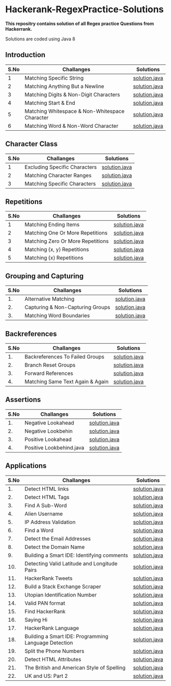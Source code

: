                                                      
# Hackerank-RegexPractice-Solutions


**This repositry contains solution of all Regex practice Questions from
Hackerrank.**

Solutions are coded using Java 8

## Introduction
S.No   |  Challanges | Solutions
------ |  -----------| ---------
1 | Matching Specific String | [solution.java](https://github.com/Bishal-Gupta1/Hackerrank-RegexPractice-Solutions/blob/main/RegexPracitce_AllSolution/1_Introduction/Match%20Specific%20String.java) 
2 |Matching Anything But a Newline |[solution.java](https://github.com/Bishal-Gupta1/Hackerrank-RegexPractice-Solutions/blob/main/RegexPracitce_AllSolution/1_Introduction/Matching%20Anything%20But%20a%20Newline.java ) 
3 |Matching Digits & Non-Digit Characters |[solution.java](https://github.com/Bishal-Gupta1/Hackerrank-RegexPractice-Solutions/blob/main/RegexPracitce_AllSolution/1_Introduction/Matching%20Digits%20%26%20Non-Digit%20Characters.java )
4 |Matching Start & End |[solution.java](https://github.com/Bishal-Gupta1/Hackerrank-RegexPractice-Solutions/blob/main/RegexPracitce_AllSolution/1_Introduction/Matching%20Start%20%26%20End.java )
5 |Matching Whitespace & Non-Whitespace Character |[solution.java](https://github.com/Bishal-Gupta1/Hackerrank-RegexPractice-Solutions/blob/main/RegexPracitce_AllSolution/1_Introduction/Matching%20Whitespace%20%26%20Non-Whitespace%20Character.java )
6 |Matching Word & Non-Word Character |[solution.java](https://github.com/Bishal-Gupta1/Hackerrank-RegexPractice-Solutions/blob/main/RegexPracitce_AllSolution/1_Introduction/Matching%20Word%20%26%20Non-Word%20Character.java )

## Character Class
S.No   |  Challanges | Solutions
------ |  -----------| ---------
1 | Excluding Specific Characters | [solution.java](https://github.com/Bishal-Gupta1/Hackerrank-RegexPractice-Solutions/blob/main/RegexPracitce_AllSolution/2_Character%20Class/Excluding%20Specific%20Characters.java) 
2 |Matching Character Ranges |[solution.java](https://github.com/Bishal-Gupta1/Hackerrank-RegexPractice-Solutions/blob/main/RegexPracitce_AllSolution/2_Character%20Class/Matching%20Character%20Ranges.java ) 
3 |Matching Specific Characters |[solution.java](https://github.com/Bishal-Gupta1/Hackerrank-RegexPractice-Solutions/blob/main/RegexPracitce_AllSolution/2_Character%20Class/Matching%20Specific%20Characters.java)

## Repetitions
S.No   |  Challanges | Solutions
------ |  -----------| ---------
1 | Matching Ending Items|[solution.java](https://github.com/Bishal-Gupta1/Hackerrank-RegexPractice-Solutions/blob/main/RegexPracitce_AllSolution/3_Repetitions/Matching%20Ending%20Items.java)
2 | Matching One Or More Repetitions|[solution.java](https://github.com/Bishal-Gupta1/Hackerrank-RegexPractice-Solutions/blob/main/RegexPracitce_AllSolution/3_Repetitions/Matching%20One%20Or%20More%20Repetitions.java)
3 | Matching Zero Or More Repetitions|[solution.java](https://github.com/Bishal-Gupta1/Hackerrank-RegexPractice-Solutions/blob/main/RegexPracitce_AllSolution/3_Repetitions/Matching%20Zero%20Or%20More%20Repetitions.java)
4 | Matching {x, y} Repetitions|[solution.java](https://github.com/Bishal-Gupta1/Hackerrank-RegexPractice-Solutions/blob/main/RegexPracitce_AllSolution/3_Repetitions/Matching%20%7Bx%2C%20y%7D%20Repetitions.java)
5 | Matching {x} Repetitions|[solution.java](https://github.com/Bishal-Gupta1/Hackerrank-RegexPractice-Solutions/blob/main/RegexPracitce_AllSolution/3_Repetitions/Matching%20%7Bx%7D%20Repetitions.java)

 
## Grouping and Capturing
S.No   |  Challanges | Solutions
------ |  -----------| ---------
1.|Alternative Matching|[solution.java](https://github.com/Bishal-Gupta1/Hackerrank-RegexPractice-Solutions/blob/main/RegexPracitce_AllSolution/4_Grouping%20and%20Capturing/Alternative%20Matching.java)
2.|Capturing & Non-Capturing Groups|[solution.java](https://github.com/Bishal-Gupta1/Hackerrank-RegexPractice-Solutions/blob/main/RegexPracitce_AllSolution/4_Grouping%20and%20Capturing/Capturing%20%26%20Non-Capturing%20Groups.java)
3.|Matching Word Boundaries|[solution.java](https://github.com/Bishal-Gupta1/Hackerrank-RegexPractice-Solutions/blob/main/RegexPracitce_AllSolution/4_Grouping%20and%20Capturing/Matching%20Word%20Boundaries.java)



## Backreferences
S.No   |  Challanges | Solutions
------ |  -----------| ---------
1.|Backreferences To Failed Groups|[solution.java](https://github.com/Bishal-Gupta1/Hackerrank-RegexPractice-Solutions/blob/main/RegexPracitce_AllSolution/5_Backreferences/Backreferences%20To%20Failed%20Groups.java)
2.|Branch Reset Groups|[solution.java](https://github.com/Bishal-Gupta1/Hackerrank-RegexPractice-Solutions/blob/main/RegexPracitce_AllSolution/5_Backreferences/Branch%20Reset%20Groups.java)
3.|Forward References|[solution.java](https://github.com/Bishal-Gupta1/Hackerrank-RegexPractice-Solutions/blob/main/RegexPracitce_AllSolution/5_Backreferences/Forward%20References.java)
4.|Matching Same Text Again & Again|[solution.java](https://github.com/Bishal-Gupta1/Hackerrank-RegexPractice-Solutions/blob/main/RegexPracitce_AllSolution/5_Backreferences/Matching%20Same%20Text%20Again%20%26%20Again.java)

## Assertions
S.No   |  Challanges | Solutions
------ |  -----------| ---------
1.|Negative Lookahead|[solution.java](https://github.com/Bishal-Gupta1/Hackerrank-RegexPractice-Solutions/blob/main/RegexPracitce_AllSolution/6_Assertions/Negative%20Lookahead.java)
2.|Negative Lookbehin|[solution.java](https://github.com/Bishal-Gupta1/Hackerrank-RegexPractice-Solutions/blob/main/RegexPracitce_AllSolution/6_Assertions/Negative%20Lookbehind.java)
3.|Positive Lookahead|[solution.java](https://github.com/Bishal-Gupta1/Hackerrank-RegexPractice-Solutions/blob/main/RegexPracitce_AllSolution/6_Assertions/Positive%20Lookahead.java)
4.|Positive Lookbehind.java|[solution.java](https://github.com/Bishal-Gupta1/Hackerrank-RegexPractice-Solutions/blob/main/RegexPracitce_AllSolution/6_Assertions/Positive%20Lookbehind.java)

## Applications
S.No   |  Challanges | Solutions
------ |  -----------| ---------
1.|Detect HTML links|[solution.java](https://github.com/Bishal-Gupta1/Hackerrank-RegexPractice-Solutions/blob/main/RegexPracitce_AllSolution/7_Applications/Detect%20HTML%20links.java)
2.|Detect HTML Tags|[solution.java](https://github.com/Bishal-Gupta1/Hackerrank-RegexPractice-Solutions/blob/main/RegexPracitce_AllSolution/7_Applications/Detect%20HTML%20Tags.java)
3.|Find A Sub-Word|[solution.java](https://github.com/Bishal-Gupta1/Hackerrank-RegexPractice-Solutions/blob/main/RegexPracitce_AllSolution/7_Applications/Find%20A%20Sub-Word.java)
4.|Alien Username|[solution.java](https://github.com/Bishal-Gupta1/Hackerrank-RegexPractice-Solutions/blob/main/RegexPracitce_AllSolution/7_Applications/Alien%20Username.java)
5.|IP Address Validation|[solution.java]()
6.|Find a Word|[solution.java](https://github.com/Bishal-Gupta1/Hackerrank-RegexPractice-Solutions/blob/main/RegexPracitce_AllSolution/7_Applications/Find%20a%20Word.java)
7.|Detect the Email Addresses|[solution.java](https://github.com/Bishal-Gupta1/Hackerrank-RegexPractice-Solutions/blob/main/RegexPracitce_AllSolution/7_Applications/Detect%20the%20Email%20Addresses.java)
8.|Detect the Domain Name|[solution.java](https://github.com/Bishal-Gupta1/Hackerrank-RegexPractice-Solutions/blob/main/RegexPracitce_AllSolution/7_Applications/Detect%20the%20Domain%20Name.java)
9.|Building a Smart IDE: Identifying comments|[solution.java](https://github.com/Bishal-Gupta1/Hackerrank-RegexPractice-Solutions/blob/main/RegexPracitce_AllSolution/7_Applications/Building%20a%20Smart%20IDE%20Identifying%20comments.java)
10.|Detecting Valid Latitude and Longitude Pairs|[solution.java](https://github.com/Bishal-Gupta1/Hackerrank-RegexPractice-Solutions/blob/main/RegexPracitce_AllSolution/7_Applications/Detecting%20Valid%20Latitude%20and%20Longitude%20Pairs.java)
11.|HackerRank Tweets|[solution.java](https://github.com/Bishal-Gupta1/Hackerrank-RegexPractice-Solutions/blob/main/RegexPracitce_AllSolution/7_Applications/HackerRank%20Tweets.java)
12.|Build a Stack Exchange Scraper|[solution.java](https://github.com/Bishal-Gupta1/Hackerrank-RegexPractice-Solutions/blob/main/RegexPracitce_AllSolution/7_Applications/Build%20a%20Stack%20Exchange%20Scraper.java)
13.|Utopian Identification Number|[solution.java](https://github.com/Bishal-Gupta1/Hackerrank-RegexPractice-Solutions/blob/main/RegexPracitce_AllSolution/7_Applications/Utopian%20Identification%20Number.java)
14.|Valid PAN format|[solution.java](https://github.com/Bishal-Gupta1/Hackerrank-RegexPractice-Solutions/blob/main/RegexPracitce_AllSolution/7_Applications/Valid%20PAN%20format.java)
15.|Find HackerRank|[solution.java](https://github.com/Bishal-Gupta1/Hackerrank-RegexPractice-Solutions/blob/main/RegexPracitce_AllSolution/7_Applications/Find%20HackerRank.java)
16.|Saying Hi|[solution.java](https://github.com/Bishal-Gupta1/Hackerrank-RegexPractice-Solutions/blob/main/RegexPracitce_AllSolution/7_Applications/Saying%20Hi.java)
17.|HackerRank Language|[solution.java](https://github.com/Bishal-Gupta1/Hackerrank-RegexPractice-Solutions/blob/main/RegexPracitce_AllSolution/7_Applications/HackerRank%20Language.java)
18.|Building a Smart IDE: Programming Language Detection|[solution.java]()
19.|Split the Phone Numbers|[solution.java](https://github.com/Bishal-Gupta1/Hackerrank-RegexPractice-Solutions/blob/main/RegexPracitce_AllSolution/7_Applications/Split%20the%20Phone%20Numbers.java)
20.|Detect HTML Attributes|[solution.java](https://github.com/Bishal-Gupta1/Hackerrank-RegexPractice-Solutions/blob/main/RegexPracitce_AllSolution/7_Applications/Detect%20HTML%20Attributes.java)
21.|The British and American Style of Spelling|[solution.java](https://github.com/Bishal-Gupta1/Hackerrank-RegexPractice-Solutions/blob/main/RegexPracitce_AllSolution/7_Applications/The%20British%20and%20American%20Style%20of%20Spelling.java)
22.|UK and US: Part 2|[solution.java](https://github.com/Bishal-Gupta1/Hackerrank-RegexPractice-Solutions/blob/main/RegexPracitce_AllSolution/7_Applications/UK%20and%20US%20Part%202.java)






